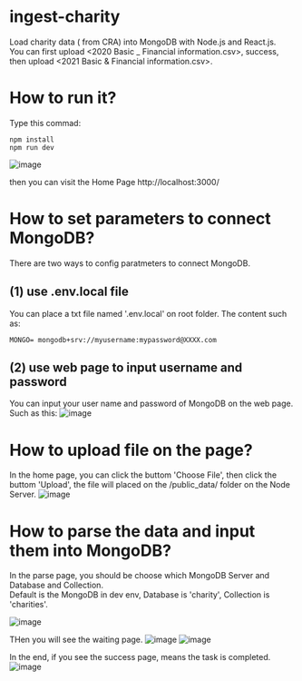 # ingest-charity
Load charity data ( from CRA)  into MongoDB with Node.js and React.js.    
You can first upload <2020 Basic _ Financial information.csv>, success, then upload <2021 Basic & Financial information.csv>.


# How to run it?
Type this commad:
~~~
npm install
npm run dev
~~~

![image](https://user-images.githubusercontent.com/75282285/161338659-5e639f35-0537-46da-ad18-d03e581d152c.png)     

then you can visit the Home Page   http://localhost:3000/


# How to set parameters to connect MongoDB?
There are two ways to config paratmeters to connect MongoDB.
## (1) use .env.local file
You can place a txt file named '.env.local' on root folder. The content such as:
~~~
MONGO= mongodb+srv://myusername:mypassword@XXXX.com
~~~
## (2) use web page to input username and password
You can input your user name and password of MongoDB on the web page. Such as this:
![image](https://user-images.githubusercontent.com/75282285/161391305-64dbf23d-5902-4125-bcc3-263ac5c9bcc1.png)


# How to upload file on the page?

In the home page, you can click the buttom 'Choose File', then click the buttom 'Upload', the file will placed on the /public_data/ folder on the Node Server.
![image](https://user-images.githubusercontent.com/75282285/161338890-d8283b24-aed3-4f09-8a3e-6415691dfcab.png)

# How to parse the data and input them into MongoDB?

In the parse page, you should be choose which MongoDB Server and Database and Collection.   
Default is the MongoDB in dev env, Database is 'charity', Collection is 'charities'.

![image](https://user-images.githubusercontent.com/75282285/161391349-6bdadfa3-2f67-4394-9240-149b5384dc82.png)    

THen you will see the waiting page.
![image](https://user-images.githubusercontent.com/75282285/161339240-f9471942-b350-4436-a713-ea6c46543f89.png)
![image](https://user-images.githubusercontent.com/75282285/161341225-e0c9f770-499f-4234-828b-dbc8958cae91.png)

In the end, if you see the success page, means the task is completed.
![image](https://user-images.githubusercontent.com/75282285/161339369-87340974-76f9-47f9-ba8b-148fc115214e.png)

